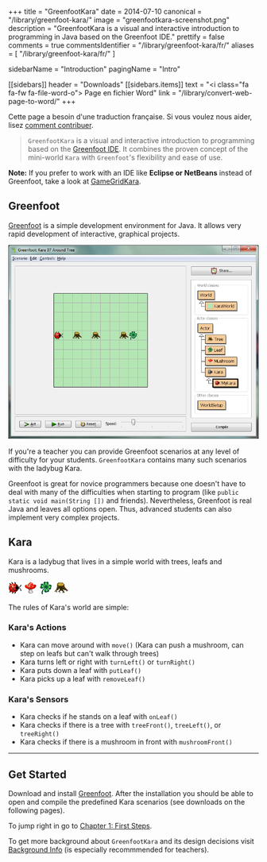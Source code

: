 +++
title = "GreenfootKara"
date = 2014-07-10
canonical = "/library/greenfoot-kara/"
image = "greenfootkara-screenshot.png"
description = "GreenfootKara is a visual and interactive introduction to programming in Java based on the Greenfoot IDE."
prettify = false
comments = true
commentsIdentifier = "/library/greenfoot-kara/fr/"
aliases = [ 
  "/library/greenfoot-kara/fr/" 
]

sidebarName = "Introduction"
pagingName = "Intro"

[[sidebars]]
header = "Downloads"
[[sidebars.items]]
text = "<i class=\"fa fa-fw fa-file-word-o\"></i> Page en fichier Word"
link = "/library/convert-web-page-to-word/"
+++

<div class="alert alert-warning">
  <i class="fa fa-language"></i> Cette page a besoin d'une traduction française. Si vous voulez nous aider, lisez <a href="/library/how-to-contribute/" class="alert-link">comment contribuer</a>.
</div>

> `GreenfootKara` is a visual and interactive introduction to programming based on the [Greenfoot IDE](https://www.greenfoot.org). It combines the proven concept of the mini-world `Kara` with `Greenfoot`'s flexibility and ease of use.

**Note:** If you prefer to work with an IDE like **Eclipse or NetBeans** instead of Greenfoot, take a look at [GameGridKara](/library/gamegrid-kara/).


## Greenfoot

[Greenfoot](https://www.greenfoot.org) is a simple development environment for Java. It allows very rapid development of interactive, graphical projects.

![GreenfootKara](greenfootkara-screenshot.png)

If you're a teacher you can provide Greenfoot scenarios at any level of difficulty for your students. `GreenfootKara` contains many such scenarios with the ladybug Kara.

Greenfoot is great for novice programmers because one doesn't have to deal with many of the difficulties when starting to program (like `public static void main(String [])` and friends). Nevertheless, Greenfoot is real Java and leaves all options open. Thus, advanced students can also implement very complex projects.


## Kara

Kara is a ladybug that lives in a simple world with trees, leafs and mushrooms.

![Kara](kara.png) ![Mushroom](mushroom.png) ![Leaf](leaf.png) ![Tree](tree.png)

The rules of Kara's world are simple:


### Kara's Actions

* Kara can move around with `move()` (Kara can push a mushroom, can step on leafs but can't walk through trees)
* Kara turns left or right with `turnLeft()` or `turnRight()`
* Kara puts down a leaf with `putLeaf()`
* Kara picks up a leaf with `removeLeaf()`


### Kara's Sensors

* Kara checks if he stands on a leaf with `onLeaf()`
* Kara checks if there is a tree with `treeFront()`, `treeLeft()`, or `treeRight()`
* Kara checks if there is a mushroom in front with `mushroomFront()`


***

## Get Started

Download and install [Greenfoot](https://www.greenfoot.org/download). After the installation you should be able to open and compile the predefined Kara scenarios (see downloads on the following pages).

To jump right in go to [Chapter 1: First Steps](/library/greenfoot-kara/chapter1/).

To get more background about `GreenfootKara` and its design decisions visit [Background Info](/library/greenfoot-kara/background/) (is especially recommmended for teachers).

